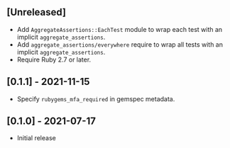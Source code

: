 ## [Unreleased]
- Add `AggregateAssertions::EachTest` module to wrap each test with an implicit `aggregate_assertions`.
- Add `aggregate_assertions/everywhere` require to wrap all tests with an implicit `aggregate_assertions`.
- Require Ruby 2.7 or later.

## [0.1.1] - 2021-11-15
- Specify `rubygems_mfa_required` in gemspec metadata.

## [0.1.0] - 2021-07-17
- Initial release
